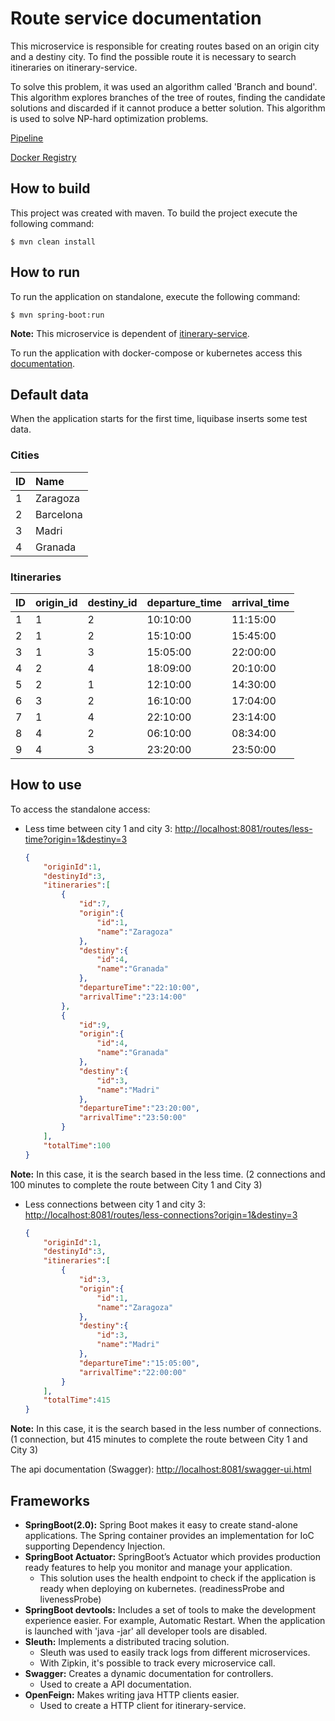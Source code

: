 # Route service documentation

This microservice is responsible for creating routes based on an origin city and a destiny city. To find the possible route it is necessary to search itineraries on itinerary-service.

To solve this problem, it was used an algorithm called 'Branch and bound'. This algorithm explores branches of the tree of routes, finding the candidate solutions and discarded if it cannot produce a better solution. This algorithm is used to solve NP-hard optimization problems.


[Pipeline](https://gitlab.com/itinerary-challenge/route-service/pipelines)

[Docker Registry](https://gitlab.com/itinerary-challenge/route-service/container_registry)


## How to build 

This project was created with maven. To build the project execute the following command:

	$ mvn clean install



## How to run 

To run the application on standalone, execute the following command:

	$ mvn spring-boot:run

**Note:** This microservice is dependent of [itinerary-service](https://gitlab.com/itinerary-challenge/itinerary-service).


To run the application with docker-compose or kubernetes access this [documentation](https://gitlab.com/itinerary-challenge/devops).

## Default data

When the application starts for the first time, liquibase inserts some test data.

### Cities

| ID     | Name          | 
| :------|:--------------| 
| 1      | Zaragoza      |
| 2      | Barcelona     |   
| 3      | Madri         |    
| 4      | Granada       |    

### Itineraries

| ID     | origin_id | destiny_id | departure_time | arrival_time |
| :------|:----------|:-----------|:---------------|:-------------| 
| 1      | 1         | 2          | 10:10:00       | 11:15:00     |
| 2      | 1         | 2          | 15:10:00       | 15:45:00     |
| 3      | 1         | 3          | 15:05:00       | 22:00:00     |
| 4      | 2         | 4          | 18:09:00       | 20:10:00     |
| 5      | 2         | 1          | 12:10:00       | 14:30:00     |
| 6      | 3         | 2          | 16:10:00       | 17:04:00     |
| 7      | 1         | 4          | 22:10:00       | 23:14:00     |
| 8      | 4         | 2          | 06:10:00       | 08:34:00     |
| 9      | 4         | 3          | 23:20:00       | 23:50:00     |



## How to use

To access the standalone access:

- Less time between city 1 and city 3: [http://localhost:8081/routes/less-time?origin=1&destiny=3](http://localhost:8081/routes/less-time?origin=1&destiny=3)

    ```json
    {
        "originId":1,
        "destinyId":3,
        "itineraries":[
            {
                "id":7,
                "origin":{
                    "id":1,
                    "name":"Zaragoza"
                },
                "destiny":{
                    "id":4,
                    "name":"Granada"
                },
                "departureTime":"22:10:00",
                "arrivalTime":"23:14:00"
            },
            {
                "id":9,
                "origin":{
                    "id":4,
                    "name":"Granada"
                },
                "destiny":{
                    "id":3,
                    "name":"Madri"
                },
                "departureTime":"23:20:00",
                "arrivalTime":"23:50:00"
            }
        ],
        "totalTime":100
    }
    ```

**Note:** In this case, it is the search based in the less time. (2 connections and 100 minutes to complete the route between City 1 and City 3)


- Less connections between city 1 and city 3: [http://localhost:8081/routes/less-connections?origin=1&destiny=3](http://localhost:8081/routes/less-connections?origin=1&destiny=3)


    ```json
    {
        "originId":1,
        "destinyId":3,
        "itineraries":[
            {
                "id":3,
                "origin":{
                    "id":1,
                    "name":"Zaragoza"
                },
                "destiny":{
                    "id":3,
                    "name":"Madri"
                },
                "departureTime":"15:05:00",
                "arrivalTime":"22:00:00"
            }
        ],
        "totalTime":415
    }
    ```
**Note:** In this case, it is the search based in the less number of connections. (1 connection, but 415 minutes to complete the route between City 1 and City 3)


The api documentation (Swagger): [http://localhost:8081/swagger-ui.html](http://localhost:8081/swagger-ui.html)


## Frameworks

- **SpringBoot(2.0):** Spring Boot makes it easy to create stand-alone applications. The Spring container provides an implementation for IoC supporting Dependency Injection.
- **SpringBoot Actuator:** SpringBoot’s Actuator which provides production ready features to help you monitor and manage your application.
	- This solution uses the health endpoint to check if the application is ready when deploying on kubernetes. (readinessProbe and livenessProbe)
- **SpringBoot devtools:** Includes a set of tools to make the development experience easier. For example, Automatic Restart. When the application is launched with 'java -jar' all developer tools are disabled.
- **Sleuth:** Implements a distributed tracing solution.
	- Sleuth was used to easily track logs from different microservices.
	- With Zipkin, it's possible to track every microservice call. 
- **Swagger:** Creates a dynamic documentation for controllers.
	- Used to create a API documentation.
- **OpenFeign:** Makes writing java HTTP clients easier.
    - Used to create a HTTP client for itinerary-service.

